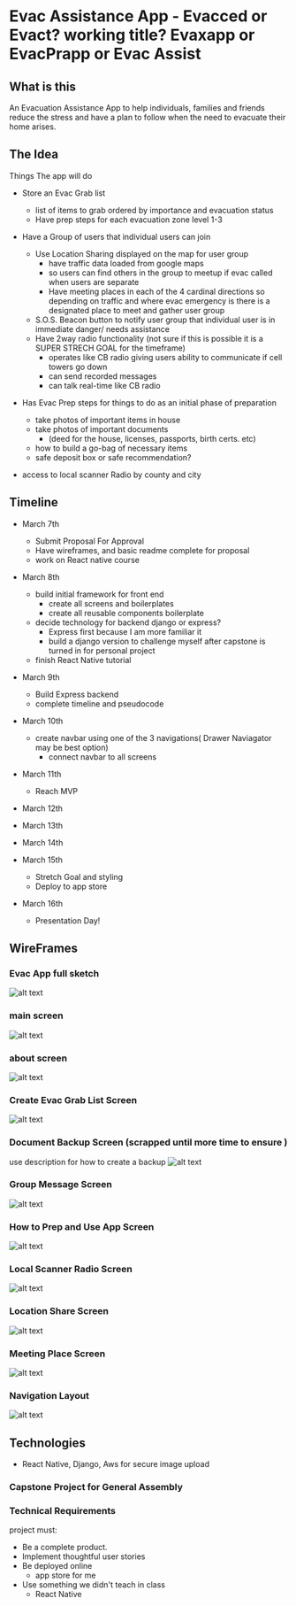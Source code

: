 # Evac Assistance App - Evacced or Evact? working title? Evaxapp or EvacPrapp or Evac Assist
## What is this 
An Evacuation Assistance App to help individuals, families and friends reduce the stress and have a plan to follow when the need to evacuate their home arises.

## The Idea 
Things The app will do
- Store an Evac Grab list
    - list of items to grab ordered by importance and evacuation status
    - Have prep steps for each evacuation zone level 1-3

- Have a Group of users that individual users can join  
   - Use Location Sharing displayed on the map for user group
       - have traffic data loaded from google maps 
       - so users can find others in the group to meetup if evac called when users are separate
       - Have meeting places in each of the 4 cardinal directions so depending on traffic and where evac 
       emergency is there is a designated place to meet and gather user group
    - S.O.S. Beacon button to notify user group that individual user is in immediate danger/ needs assistance
    - Have 2way radio functionality (not sure if this is possible it is a SUPER STRECH GOAL for the timeframe)
        - operates like CB radio giving users ability to communicate if cell towers go down
        - can send recorded messages 
        - can talk real-time like CB radio
        
- Has Evac Prep steps for things to do as an initial phase of preparation
    - take photos of important items in house
    - take photos of important documents 
        - (deed for the house, licenses, passports, birth certs. etc)
    - how to build a go-bag of necessary items 
    - safe deposit box or safe recommendation?

- access to local scanner Radio by county and city

## Timeline 
- March 7th
    - Submit Proposal For Approval
    - Have wireframes, and basic readme complete for proposal
    - work on React native course
- March 8th 
    - build initial framework for front end
        - create all screens and boilerplates 
        - create all reusable components boilerplate
    - decide technology for backend django or express?
        - Express first because I am more familiar it
        - build a django version to challenge myself after capstone is turned in for personal project
    - finish React Native tutorial
- March 9th
    - Build Express backend
    - complete timeline and pseudocode   
   
- March 10th 
    - create navbar using one of the 3 navigations( Drawer Naviagator may be best option)
        - connect navbar to all screens
- March 11th
    - Reach MVP     
- March 12th
- March 13th
- March 14th
- March 15th
    - Stretch Goal and styling 
    - Deploy to app store 
- March 16th
    - Presentation Day! 

## WireFrames
### Evac App full sketch 
![alt text](https://github.com/rybaier/evac-assistance-app/blob/main/wireframes/evac%20app.png)
### main screen
![alt text](https://github.com/rybaier/evac-assistance-app/blob/main/wireframes/Main%20Screen.png)
### about screen
![alt text](https://github.com/rybaier/evac-assistance-app/blob/main/wireframes/About%20Screen.png)
### Create Evac Grab List Screen
![alt text](https://github.com/rybaier/evac-assistance-app/blob/main/wireframes/Create%20Evac%20Grab%20List%20%20Screen.png)
### Document Backup Screen (scrapped until more time to ensure )
use description for how to create a backup 
![alt text](https://github.com/rybaier/evac-assistance-app/blob/main/wireframes/Document%20Backup%20Screen.png)
### Group Message Screen
![alt text](https://github.com/rybaier/evac-assistance-app/blob/main/wireframes/Group%20Message%20Screen.png)
### How to Prep and Use App Screen
![alt text](https://github.com/rybaier/evac-assistance-app/blob/main/wireframes/How%20to%20Prep%20Screen.png)
### Local Scanner Radio Screen
![alt text](https://github.com/rybaier/evac-assistance-app/blob/main/wireframes/Local%20Scanner%20Screen.png)
### Location Share Screen 
![alt text](https://github.com/rybaier/evac-assistance-app/blob/main/wireframes/Location%20Share%20Screen.png)
### Meeting Place Screen 
![alt text](https://github.com/rybaier/evac-assistance-app/blob/main/wireframes/Meeting%20Place%20Screen.png)
### Navigation Layout
![alt text](https://github.com/rybaier/evac-assistance-app/blob/main/wireframes/navigation-layout-screenshot.png)

## Technologies
- React Native, Django, Aws for secure image upload
### Capstone Project for General Assembly
### Technical Requirements
project must:

- Be a complete product.
- Implement thoughtful user stories
- Be deployed online
    - app store for me 
- Use something we didn't teach in class
    - React Native

